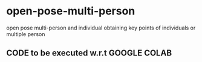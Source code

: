 # open-pose-multi-person
open pose multi-person and individual
obtaining key points of individuals or multiple person 
## CODE to be executed w.r.t GOOGLE COLAB 
